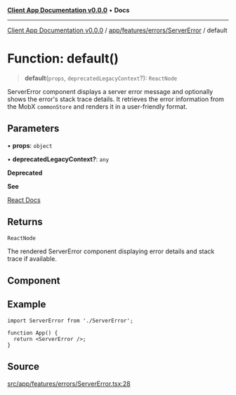 [**Client App Documentation v0.0.0**](../../../../../README.md) • **Docs**

***

[Client App Documentation v0.0.0](../../../../../README.md) / [app/features/errors/ServerError](../README.md) / default

# Function: default()

> **default**(`props`, `deprecatedLegacyContext`?): `ReactNode`

ServerError component displays a server error message and optionally shows the error's stack trace details.
It retrieves the error information from the MobX `commonStore` and renders it in a user-friendly format.

## Parameters

• **props**: `object`

• **deprecatedLegacyContext?**: `any`

**Deprecated**

**See**

[React Docs](https://legacy.reactjs.org/docs/legacy-context.html#referencing-context-in-lifecycle-methods)

## Returns

`ReactNode`

The rendered ServerError component displaying error details and stack trace if available.

## Component

## Example

```tsx
import ServerError from './ServerError';

function App() {
  return <ServerError />;
}
```

## Source

[src/app/features/errors/ServerError.tsx:28](https://github.com/jimmykurian/Reactivities/blob/f9f070aaf98b4106e71d50f160dc9e1dc32565f3/client-app/src/app/features/errors/ServerError.tsx#L28)

